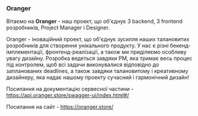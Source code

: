 ### Oranger

Вітаємо на **Oranger** - наш проект, що об'єднує 3 backend, 3 frontend розробників, Project Manager і Designer.

Oranger - іноваційний проект, що об'єднує зусилля наших талановитих розробників для створення унікального продукту. 
У нас є різні бекенд-імплементації, фронтенд-реалізації, а також ми приділяємо особливу увагу дизайну. Розробка ведеться завдяки PM, яка тримає весь процес під контролем, щоб всі задачи виконувалися відповідно до запланованих deadlines, а також завдяки талановитому і креативному дизайнеру, яка надає нашому проекту сучасний і гармонічний дизайн!

Посилання на документацію сервесної частини - https://api.oranger.store/swagger-ui/index.html#/

Посилання на сайт - https://oranger.store/

